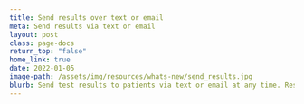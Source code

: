 ```yaml
---
title: Send results over text or email
meta: Send results via text or email
layout: post
class: page-docs
return_top: "false"
home_link: true
date: 2022-01-05
image-path: /assets/img/resources/whats-new/send_results.jpg
blurb: Send test results to patients via text or email at any time. Results can be sent to multiple phone numbers and email addresses, directly from the Results page on SimpleReport
---
```

